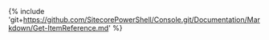 {% include 'git+https://github.com/SitecorePowerShell/Console.git/Documentation/Markdown/Get-ItemReference.md' %}
